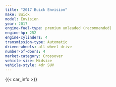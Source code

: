 ```yaml
---
title: "2017 Buick Envision"
make: Buick
model: Envision
year: 2017
engine-fuel-type: premium unleaded (recommended)
engine-hp: 252
engine-cylinders: 4
transmission-type: Automatic
driven-wheels: all wheel drive
number-of-doors: 4
market-category: Crossover
vehicle-size: Midsize
vehicle-style: 4dr SUV
---
```


{{< car_info >}}
